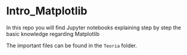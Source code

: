# Intro_Matplotlib
In this repo you will find Jupyter notebooks explaining step by step the basic knowledge regarding Matplotlib


The important files can be found in the `Teoria` folder.
